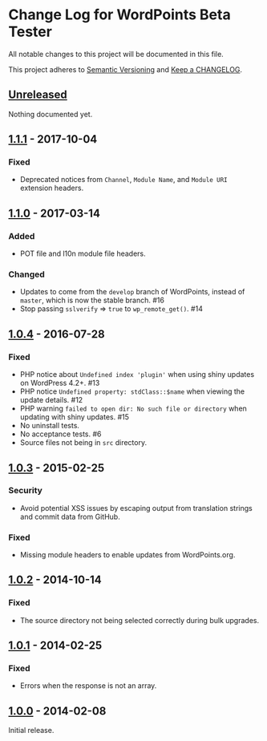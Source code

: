 # Change Log for WordPoints Beta Tester

All notable changes to this project will be documented in this file.

This project adheres to [Semantic Versioning](http://semver.org/) and [Keep a CHANGELOG](http://keepachangelog.com/).

## [Unreleased]

Nothing documented yet.

## [1.1.1] - 2017-10-04

### Fixed

- Deprecated notices from `Channel`, `Module Name`, and `Module URI` extension headers.

## [1.1.0] - 2017-03-14

### Added

- POT file and l10n module file headers.

### Changed

- Updates to come from the `develop` branch of WordPoints, instead of `master`, which is now the stable branch. #16
- Stop passing `sslverify` => `true` to `wp_remote_get()`. #14

## [1.0.4] - 2016-07-28

### Fixed

- PHP notice about `Undefined index 'plugin'` when using shiny updates on WordPress 4.2+. #13
- PHP notice `Undefined property: stdClass::$name` when viewing the update details. #12
- PHP warning `failed to open dir: No such file or directory` when updating with shiny updates. #15
- No uninstall tests.
- No acceptance tests. #6
- Source files not being in `src` directory.

## [1.0.3] - 2015-02-25

### Security

- Avoid potential XSS issues by escaping output from translation strings and commit data from GitHub.

### Fixed

- Missing module headers to enable updates from WordPoints.org.

## [1.0.2] - 2014-10-14

### Fixed

- The source directory not being selected correctly during bulk upgrades.

## [1.0.1] - 2014-02-25

### Fixed

- Errors when the response is not an array.

## [1.0.0] - 2014-02-08

Initial release.

[unreleased]: https://github.com/WordPoints/beta-tester/compare/master...HEAD
[1.1.1]: https://github.com/WordPoints/beta-tester/compare/1.1.0...1.1.1
[1.1.0]: https://github.com/WordPoints/beta-tester/compare/1.0.4...1.1.0
[1.0.4]: https://github.com/WordPoints/beta-tester/compare/1.0.3...1.0.4
[1.0.3]: https://github.com/WordPoints/beta-tester/compare/1.0.2...1.0.3
[1.0.2]: https://github.com/WordPoints/beta-tester/compare/1.0.1...1.0.2
[1.0.1]: https://github.com/WordPoints/beta-tester/compare/1.0.0...1.0.1
[1.0.0]: https://github.com/WordPoints/beta-tester/compare/...1.0.0
